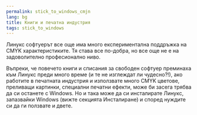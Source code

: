 ```yaml
---
permalink: stick_to_windows_cmjn
lang: bg
title: Книги и печатна индустрия
tags: stick_to_windows
---
```


Линукс софтуерът все още има много експериментална поддръжка на CMYK характеристиките. Тя става все по-добра, но все още не е на задоволително професионално ниво.

Въпреки, че повечето книги и списания за свободен софтуер преминаха към Линукс преди много време (и те не изглеждат ли чудесно?!), ако работите в печатната индустрия и използвате много CMYK цветове, преливащи картинки, специални печатни ефекти, може би засега трябва да си останете с Windows. Но и така може да си инсталирате Линукс, запазвайки Windows (вижте секцията Инсталиране) и според нуждите си да ги ползвате и двете.

